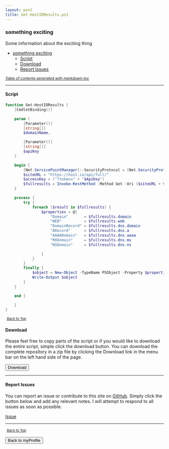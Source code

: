 ```yaml
---
layout: post
title: Get-HostIOResults.ps1
---
```


### something exciting

Some information about the exciting thing

- [something exciting](#something-exciting)
  - [Script](#script)
  - [Download](#download)
  - [Report Issues](#report-issues)

<small><i><a href='http://ecotrust-canada.github.io/markdown-toc/'>Table of contents generated with markdown-toc</a></i></small>

---

#### Script

```powershell
function Get-HostIOResults {
    [CmdletBinding()]

    param (
        [Parameter()]
        [string[]]
        $domainName,

        [Parameter()]
        [string[]]
        $apiKey
    )

    begin {
        [Net.ServicePointManager]::SecurityProtocol = [Net.SecurityProtocolType]::Tls12
        $siteURL = "https://host.io/api/full/"
        $accessKey = ("?token=" + "$ApiKey")
        $fullresults = Invoke-RestMethod -Method Get -Uri ($siteURL + $domainName + $accessKey)
    }

    process {
        try {
            foreach ($result in $fullresults) {
                $properties = @{
                    "Domain"       = $fullresults.domain
                    "WEB"          = $fullresults.web
                    "DomainRecord" = $fullresults.dns.domain
                    "ARecord"      = $fullresults.dns.a
                    "AAAADomain"   = $fullresults.dns.aaaa
                    "MXDomain"     = $fullresults.dns.mx
                    "NSDomain"     = $fullresults.dns.ns

                }
            }
        }
        finally {
            $object = New-Object -TypeName PSObject -Property $properties
            Write-Output $object
        }
    }

    end {

    }
}
```

<span style="font-size:11px;"><a href="#"><i class="fas fa-caret-up" aria-hidden="true" style="color: white; margin-right:5px;"></i>Back to Top</a></span>

#### Download

Please feel free to copy parts of the script or if you would like to download the entire script, simple click the download button. You can download the complete repository in a zip file by clicking the Download link in the menu bar on the left hand side of the page.

<button class="btn" type="submit" onclick="window.open('https://scripts.lukeleigh.com/powershell/functions/myProfile/Get-HostIOResults.ps1')">
    <i class="fa fa-cloud-download-alt">
    </i>
        Download
</button>

---

#### Report Issues

You can report an issue or contribute to this site on <a href="https://github.com/BanterBoy/scripts-blog/issues">GitHub</a>. Simply click the button below and add any relevant notes. I will attempt to respond to all issues as soon as possible.

<!-- Place this tag where you want the button to render. -->

<a class="github-button" href="https://github.com/BanterBoy/scripts-blog/issues/new?title=Get-HostIOResults.ps1&body=There is a problem with this function. Please find details below." data-show-count="true" aria-label="Issue BanterBoy/scripts-blog on GitHub">Issue</a>

---

<span style="font-size:11px;"><a href="#"><i class="fas fa-caret-up" aria-hidden="true" style="color: white; margin-right:5px;"></i>Back to Top</a></span>

<a href="/menu/_pages/myProfile.html">
    <button class="btn">
        <i class='fas fa-reply'>
        </i>
            Back to myProfile
    </button>
</a>

[1]: http://ecotrust-canada.github.io/markdown-toc
[2]: https://github.com/googlearchive/code-prettify
